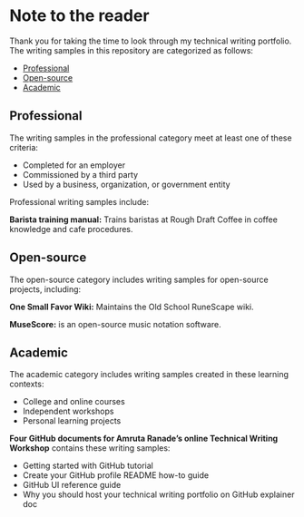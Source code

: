 # Note to the reader 
Thank you for taking the time to look through my technical writing portfolio. The writing samples in this repository are categorized as follows: 
- [Professional](#professional)
- [Open-source](#open-source)
- [Academic](#academic)

## Professional  
The writing samples in the professional category meet at least one of these criteria: 
- Completed for an employer 
- Commissioned by a third party 
- Used by a business, organization, or government entity 

Professional writing samples include: 

**Barista training manual:** Trains baristas at Rough Draft Coffee in coffee knowledge and cafe procedures. 

## Open-source 
The open-source category includes writing samples for open-source projects, including: 

**One Small Favor Wiki:** Maintains the Old School RuneScape wiki. 

**MuseScore:** is an open-source music notation software. 

## Academic 
The academic category includes writing samples created in these learning contexts: 
- College and online courses
- Independent workshops 
- Personal learning projects 

**Four GitHub documents for Amruta Ranade’s online Technical Writing Workshop** contains these writing samples: 
- Getting started with GitHub tutorial
- Create your GitHub profile README how-to guide 
- GitHub UI reference guide 
- Why you should host your technical writing portfolio on GitHub explainer doc 
